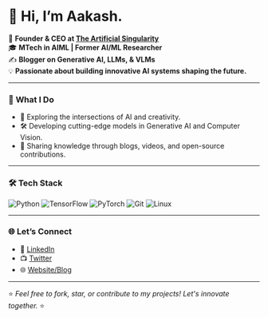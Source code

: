 # 👋 Hi, I’m Aakash.

🚀 **Founder & CEO at [The Artificial Singularity](https://linkedin.com/company/the-artificial-singularity)**  
🎓 **MTech in AIML | Former AI/ML Researcher**  
✍️ **Blogger on Generative AI, LLMs, & VLMs**  
💡 **Passionate about building innovative AI systems shaping the future.**

---

### 📂 **What I Do**
- 🌌 Exploring the intersections of AI and creativity.
- 🛠 Developing cutting-edge models in Generative AI and Computer Vision.
- 📖 Sharing knowledge through blogs, videos, and open-source contributions.

---

### 🛠️ **Tech Stack**
![Python](https://img.shields.io/badge/-Python-3776AB?logo=python&logoColor=white)
![TensorFlow](https://img.shields.io/badge/-TensorFlow-FF6F00?logo=tensorflow&logoColor=white)
![PyTorch](https://img.shields.io/badge/-PyTorch-EE4C2C?logo=pytorch&logoColor=white)
![Git](https://img.shields.io/badge/-Git-F05032?logo=git&logoColor=white)
![Linux](https://img.shields.io/badge/-Linux-FCC624?logo=linux&logoColor=black)

---

### 🌐 **Let’s Connect**
- 💼 [LinkedIn](https://www.linkedin.com/in/aakashkhadikar)
- 📺 [Twitter](https://x.com/Aakashkhadikar1)
- 🌐 [Website/Blog](https://aakashkhadikar16.medium.com/)

---

⭐️ _Feel free to fork, star, or contribute to my projects! Let's innovate together._ ⭐️
